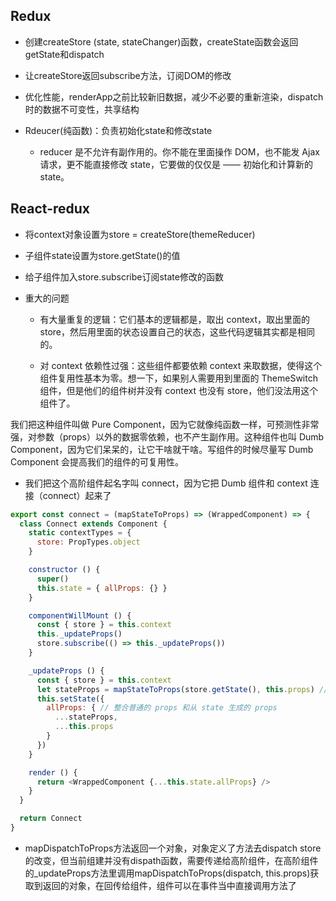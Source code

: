 ## Redux

- 创建createStore (state, stateChanger)函数，createState函数会返回getState和dispatch

- 让createStore返回subscribe方法，订阅DOM的修改

- 优化性能，renderApp之前比较新旧数据，减少不必要的重新渲染，dispatch时的数据不可变性，共享结构

- Rdeucer(纯函数)：负责初始化state和修改state

    - reducer 是不允许有副作用的。你不能在里面操作 DOM，也不能发 Ajax 请求，更不能直接修改 state，它要做的仅仅是 —— 初始化和计算新的 state。



## React-redux

- 将context对象设置为store = createStore(themeReducer)

- 子组件state设置为store.getState()的值

- 给子组件加入store.subscribe订阅state修改的函数

- 重大的问题

    - 有大量重复的逻辑：它们基本的逻辑都是，取出 context，取出里面的 store，然后用里面的状态设置自己的状态，这些代码逻辑其实都是相同的。
    
    - 对 context 依赖性过强：这些组件都要依赖 context 来取数据，使得这个组件复用性基本为零。想一下，如果别人需要用到里面的 ThemeSwitch 组件，但是他们的组件树并没有 context 也没有 store，他们没法用这个组件了。
    
我们把这种组件叫做 Pure Component，因为它就像纯函数一样，可预测性非常强，对参数（props）以外的数据零依赖，也不产生副作用。这种组件也叫 Dumb Component，因为它们呆呆的，让它干啥就干啥。写组件的时候尽量写 Dumb Component 会提高我们的组件的可复用性。

- 我们把这个高阶组件起名字叫 connect，因为它把 Dumb 组件和 context 连接（connect）起来了

```js
export const connect = (mapStateToProps) => (WrappedComponent) => {
  class Connect extends Component {
    static contextTypes = {
      store: PropTypes.object
    }

    constructor () {
      super()
      this.state = { allProps: {} }
    }

    componentWillMount () {
      const { store } = this.context
      this._updateProps()
      store.subscribe(() => this._updateProps())
    }

    _updateProps () {
      const { store } = this.context
      let stateProps = mapStateToProps(store.getState(), this.props) // 额外传入 props，让获取数据更加灵活方便
      this.setState({
        allProps: { // 整合普通的 props 和从 state 生成的 props
          ...stateProps,
          ...this.props
        }
      })
    }

    render () {
      return <WrappedComponent {...this.state.allProps} />
    }
  }

  return Connect
}
```

- mapDispatchToProps方法返回一个对象，对象定义了方法去dispatch store的改变，但当前组建并没有dispath函数，需要传递给高阶组件，在高阶组件的_updateProps方法里调用mapDispatchToProps(dispatch, this.props)获取到返回的对象，在回传给组件，组件可以在事件当中直接调用方法了